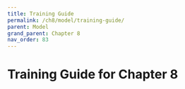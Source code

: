 ```yaml
---
title: Training Guide
permalink: /ch8/model/training-guide/
parent: Model
grand_parent: Chapter 8
nav_order: 83
---
```


# Training Guide for Chapter 8
